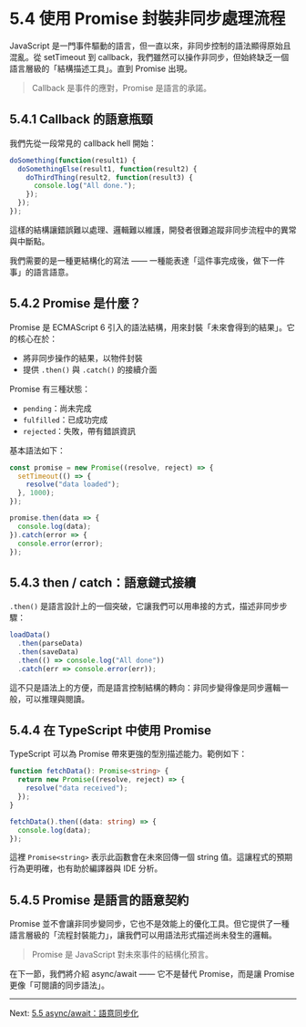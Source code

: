 # 5.4 使用 Promise 封裝非同步處理流程

JavaScript 是一門事件驅動的語言，但一直以來，非同步控制的語法顯得原始且混亂。從 setTimeout 到 callback，我們雖然可以操作非同步，但始終缺乏一個語言層級的「結構描述工具」。直到 Promise 出現。

> Callback 是事件的應對，Promise 是語言的承諾。

## 5.4.1 Callback 的語意瓶頸

我們先從一段常見的 callback hell 開始：

```javascript
doSomething(function(result1) {
  doSomethingElse(result1, function(result2) {
    doThirdThing(result2, function(result3) {
      console.log("All done.");
    });
  });
});
```

這樣的結構讓錯誤難以處理、邏輯難以維護，開發者很難追蹤非同步流程中的異常與中斷點。

我們需要的是一種更結構化的寫法 —— 一種能表達「這件事完成後，做下一件事」的語言語意。

## 5.4.2 Promise 是什麼？

Promise 是 ECMAScript 6 引入的語法結構，用來封裝「未來會得到的結果」。它的核心在於：

- 將非同步操作的結果，以物件封裝
- 提供 `.then()` 與 `.catch()` 的接續介面

Promise 有三種狀態：

- `pending`：尚未完成
- `fulfilled`：已成功完成
- `rejected`：失敗，帶有錯誤資訊

基本語法如下：

```javascript
const promise = new Promise((resolve, reject) => {
  setTimeout(() => {
    resolve("data loaded");
  }, 1000);
});

promise.then(data => {
  console.log(data);
}).catch(error => {
  console.error(error);
});
```

## 5.4.3 then / catch：語意鏈式接續

`.then()` 是語言設計上的一個突破，它讓我們可以用串接的方式，描述非同步步驟：

```javascript
loadData()
  .then(parseData)
  .then(saveData)
  .then(() => console.log("All done"))
  .catch(err => console.error(err));
```

這不只是語法上的方便，而是語言控制結構的轉向：非同步變得像是同步邏輯一般，可以推理與閱讀。

## 5.4.4 在 TypeScript 中使用 Promise

TypeScript 可以為 Promise 帶來更強的型別描述能力。範例如下：

```typescript
function fetchData(): Promise<string> {
  return new Promise((resolve, reject) => {
    resolve("data received");
  });
}

fetchData().then((data: string) => {
  console.log(data);
});
```

這裡 `Promise<string>` 表示此函數會在未來回傳一個 string 值。這讓程式的預期行為更明確，也有助於編譯器與 IDE 分析。

## 5.4.5 Promise 是語言的語意契約

Promise 並不會讓非同步變同步，它也不是效能上的優化工具。但它提供了一種語言層級的「流程封裝能力」，讓我們可以用語法形式描述尚未發生的邏輯。

> Promise 是 JavaScript 對未來事件的結構化預言。

在下一節，我們將介紹 async/await —— 它不是替代 Promise，而是讓 Promise 更像「可閱讀的同步語法」。

---

Next: [5.5 async/await：語意同步化](5-async.md)
